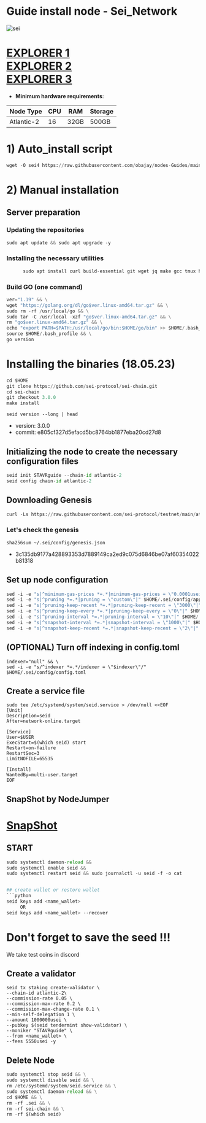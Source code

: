 # Guide install node - Sei_Network

![sei](https://user-images.githubusercontent.com/44331529/180607309-cc8df238-af95-451b-b99d-d858361aac51.png)

[EXPLORER 1](https://explorer.stavr.tech/sei/staking) \
[EXPLORER 2](https://sei.explorers.guru/validators) \
[EXPLORER 3](https://testnet-explorer.brocha.in/sei%20atlantic%202/staking)
=

- **Minimum hardware requirements**:

| Node Type |CPU | RAM  | Storage  | 
|-----------|----|------|----------|
| Atlantic-2|  16| 32GB | 500GB    |

# 1) Auto_install script
```python
wget -O sei4 https://raw.githubusercontent.com/obajay/nodes-Guides/main/Sei_Network/sei4 && chmod +x sei4 && ./sei4
```
# 2) Manual installation

## Server preparation
### Updating the repositories
```python
sudo apt update && sudo apt upgrade -y
```
### Installing the necessary utilities 
```python
      sudo apt install curl build-essential git wget jq make gcc tmux htop nvme-cli pkg-config libssl-dev libleveldb-dev tar clang bsdmainutils ncdu unzip libleveldb-dev -y
```

### Build GO (one command)
```python
ver="1.19" && \
wget "https://golang.org/dl/go$ver.linux-amd64.tar.gz" && \
sudo rm -rf /usr/local/go && \
sudo tar -C /usr/local -xzf "go$ver.linux-amd64.tar.gz" && \
rm "go$ver.linux-amd64.tar.gz" && \
echo "export PATH=$PATH:/usr/local/go/bin:$HOME/go/bin" >> $HOME/.bash_profile && \
source $HOME/.bash_profile && \
go version
```

# Installing the binaries (18.05.23)
```python
cd $HOME
git clone https://github.com/sei-protocol/sei-chain.git
cd sei-chain
git checkout 3.0.0
make install
```
`seid version --long | head`
+ version: 3.0.0
+ commit: e805cf327d5efacd5bc8764bb1877eba20cd27d8

    
## Initializing the node to create the necessary configuration files
```python
seid init STAVRguide --chain-id atlantic-2
seid config chain-id atlantic-2
```

## Downloading Genesis
```python
curl -Ls https://raw.githubusercontent.com/sei-protocol/testnet/main/atlantic-2/genesis.json > $HOME/.sei/config/genesis.json
```
### Let's check the genesis
`sha256sum ~/.sei/config/genesis.json`
+ 3c135db9177a428893353d7889149ca2ed9c075d6846be07af60354022b81318

## Set up node configuration
```python
sed -i -e "s|^minimum-gas-prices *=.*|minimum-gas-prices = \"0.0001usei\"|" $HOME/.sei/config/app.toml
sed -i -e "s|^pruning *=.*|pruning = \"custom\"|" $HOME/.sei/config/app.toml
sed -i -e "s|^pruning-keep-recent *=.*|pruning-keep-recent = \"3000\"|" $HOME/.sei/config/app.toml
sed -i -e "s|^pruning-keep-every *=.*|pruning-keep-every = \"0\"|" $HOME/.sei/config/app.toml
sed -i -e "s|^pruning-interval *=.*|pruning-interval = \"10\"|" $HOME/.sei/config/app.toml
sed -i -e "s|^snapshot-interval *=.*|snapshot-interval = \"1000\"|" $HOME/.sei/config/app.toml
sed -i -e "s|^snapshot-keep-recent *=.*|snapshot-keep-recent = \"2\"|" $HOME/.sei/config/app.toml
```

## (OPTIONAL) Turn off indexing in config.toml
```pyton
indexer="null" && \
sed -i -e "s/^indexer *=.*/indexer = \"$indexer\"/" $HOME/.sei/config/config.toml
```
## Create a service file
```pyton
sudo tee /etc/systemd/system/seid.service > /dev/null <<EOF
[Unit]
Description=seid
After=network-online.target
    
[Service]
User=$USER
ExecStart=$(which seid) start
Restart=on-failure
RestartSec=3
LimitNOFILE=65535

[Install]
WantedBy=multi-user.target
EOF
```
## SnapShot by NodeJumper

[SnapShot](https://app.nodejumper.io/sei-testnet/sync)
=

## START
```python
sudo systemctl daemon-reload &&
sudo systemctl enable seid &&
sudo systemctl restart seid && sudo journalctl -u seid -f -o cat


## create wallet or restore wallet
```python
seid keys add <name_wallet>
     OR
seid keys add <name_wallet> --recover
```
# Don't forget to save the seed !!!

We take test coins in discord

## Create a validator
    seid tx staking create-validator \
    --chain-id atlantic-2\
    --commission-rate 0.05 \
    --commission-max-rate 0.2 \
    --commission-max-change-rate 0.1 \
    --min-self-delegation 1 \
    --amount 1000000usei \
    --pubkey $(seid tendermint show-validator) \
    --moniker "STAVRguide" \
    --from <name_wallet> \
    --fees 5550usei -y
    
## Delete Node
```python
sudo systemctl stop seid && \
sudo systemctl disable seid && \
rm /etc/systemd/system/seid.service && \
sudo systemctl daemon-reload && \
cd $HOME && \
rm -rf .sei && \
rm -rf sei-chain && \
rm -rf $(which seid)
```
